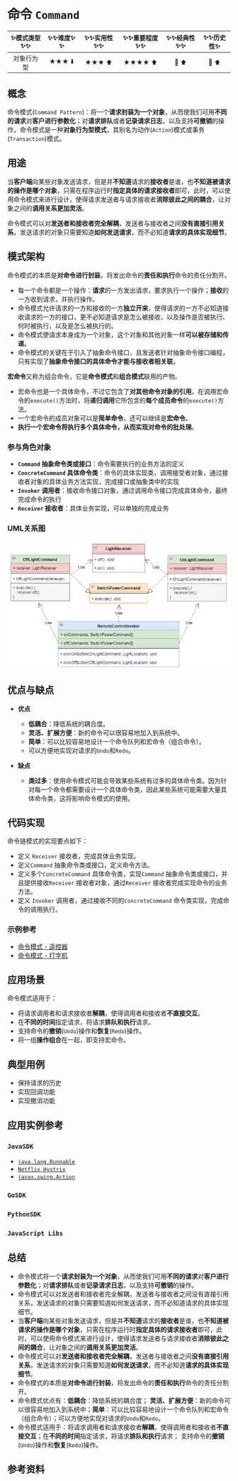 # 命令 `Command`

| :sparkles:模式类型:sparkles::sparkles:|:sparkles::sparkles:难度:sparkles:  :sparkles: | :sparkles::sparkles:实用性:sparkles::sparkles: | :sparkles::sparkles:重要程度:sparkles::sparkles: |  :sparkles::sparkles:经典性:sparkles::sparkles: | :sparkles::sparkles:历史性:sparkles: |
| :----------------------------------------: | :-----------------------------------------------: | :-------------------------------------------------: | :----------------------------------------------------: | :--------------------------------------------------: | :--------------------------------------: |
|                  对象行为型                          |                ★★★ :arrow_down:                 |                  ★★★ :arrow_up:                   |                    ★★★★ :arrow_up:                    |              :green_heart:  :arrow_up:               |        :green_heart:  :arrow_up:         |

## 概念
命令模式(`Command Pattern`)：将一个**请求封装为一个对象**，从而使我们可用**不同的请求**对**客户进行参数化**；对**请求排队**或者**记录请求日志**，以及支持**可撤销**的操作。命令模式是一种**对象行为型模式**，其别名为动作(`Action`)模式或事务(`Transaction`)模式。

## 用途
当**客户端**向某些对象发送请求，但是并**不知道**请求的**接收者**是谁，也**不知道被请求的操作是哪个对象**，只需在程序运行时**指定具体的请求接收者**即可，此时，可以使用命令模式来进行设计，使得请求发送者与请求接收者**消除彼此之间的耦合**，让对象之间的**调用关系更加灵活**。

命令模式可以对**发送者和接收者完全解耦**，发送者与接收者之间**没有直接引用关系**，发送请求的对象只需要知道**如何发送请求**，而不必知道**请求的具体实现细节**。

## 模式架构
命令模式的本质是**对命令进行封装**，将发出命令的**责任和执行**命令的责任分割开。
+ 每一个命令都是一个操作：**请求**的一方发出请求，要求执行一个操作；**接收**的一方收到请求，并执行操作。
+ 命令模式允许请求的一方和接收的一方**独立开来**，使得请求的一方不必知道接收请求的一方的接口，更不必知道请求是怎么被接收，以及操作是否被执行、何时被执行，以及是怎么被执行的。
+ 命令模式使请求本身成为一个对象，这个对象和其他对象一样**可以被存储和传递**。
+ 命令模式的关键在于引入了抽象命令接口，且发送者针对抽象命令接口编程，只有实现了**抽象命令接口的具体命令才能与接收者相关联**。

**宏命令**又称为组合命令，它是**命令模式**和**组合模式**联用的产物。
- 宏命令也是一个具体命令，不过它包含了**对其他命令对象的引用**，在调用宏命令的`execute()`方法时，将**递归调用**它所包含的**每个成员命令**的`execute()`方法。
- 一个宏命令的成员对象可以是**简单命令**，还可以继续是**宏命令**。
- **执行一个宏命令将执行多个具体命令，从而实现对命令的批处理**。

### 参与角色对象
+ **`Command` 抽象命令类或接口**：命令需要执行的业务方法的定义
+ **`ConcreteCommand` 具体命令类**：命令的具体实现类，调用接受者对象，通过接收者对象的具体业务方法实现，完成接口或抽象类中的实现
+ **`Invoker` 调用者**：接收命令接口对象，通过调用命令接口完成具体命令，最终完成命令的执行
+ **`Receiver` 接收者**：具体业务实现，可以单独的完成业务

### UML关系图

![1542724236721](../../../.images/1542724236721.png)


## 优点与缺点
+ **优点**
	- **低耦合**：降低系统的耦合度。
	- **灵活、扩展方便**：新的命令可以很容易地加入到系统中。
	- **简单**：可以比较容易地设计一个命令队列和宏命令（组合命令）。
	- 可以方便地实现对请求的`Undo`和`Redo`。

+ **缺点**
	- **类过多**：使用命令模式可能会导致某些系统有过多的具体命令类。因为针对每一个命令都需要设计一个具体命令类，因此某些系统可能需要大量具体命令类，这将影响命令模式的使用。
	
## 代码实现
命令链模式的实现要点如下：
+ 定义 `Receiver` 接收者，完成具体业务实现。
+ 定义`Command` 抽象命令类或接口，定义命令方法。
+ 定义多个`ConcreteCommand` 具体命令类，实现`Command` 抽象命令类或接口，并且提供接收`Receiver` 接收者对象，通过`Receiver` 接收者完成实现命令的业务方法。
+ 定义 `Invoker` 调用者，通过接收不同的`ConcreteCommand` 命令类实现，完成命令的调用执行。

### 示例参考
+ [命令模式 - 遥控器](./java/io/github/hooj0/command/remotecontrol)
+ [命令模式 - 打字机](./java/io/github/hooj0/command/typewriter)

## 应用场景
命令模式适用于：
+ 将请求调用者和请求接收者**解耦**，使得调用者和接收者**不直接交互**。
+ 在**不同的时间**指定请求，将请求**排队和执行**请求。
+ 支持命令的**撤销**(`Undo`)操作和**恢复**(`Redo`)操作。
+ 将一组**操作组合**在一起，即支持宏命令。
	
	
## 典型用例
+ 保持请求的历史
+ 实现回调功能
+ 实现撤消功能

## 应用实例参考

### `JavaSDK` 
- [`java.lang.Runnable`](http://docs.oracle.com/javase/8/docs/api/java/lang/Runnable.html)
- [`Netflix Hystrix`](https://github.com/Netflix/Hystrix/wiki)
- [`javax.swing.Action`](http://docs.oracle.com/javase/8/docs/api/javax/swing/Action.html)

### `GoSDK`

### `PythonSDK`

### `JavaScript Libs`

## 总结
+ 命令模式将一个**请求封装为一个对象**，从而使我们可用**不同的请求**对**客户进行参数化**；对**请求排队**或者**记录请求日志**，以及支持**可撤销**的操作。
+ 命令模式可以对发送者和接收者完全解耦，发送者与接收者之间没有直接引用关系，发送请求的对象只需要知道如何发送请求，而不必知道请求的具体实现细节。
+ 当**客户端**向某些对象发送请求，但是并**不知道**请求的**接收者**是谁，也**不知道被请求的操作是哪个对象**，只需在程序运行时**指定具体的请求接收者**即可，此时，可以使用命令模式来进行设计，使得请求发送者与请求接收者**消除彼此之间的耦合**，让对象之间的**调用关系更加灵活**。
+ 命令模式可以对**发送者和接收者完全解耦**，发送者与接收者之间**没有直接引用关系**，发送请求的对象只需要知道**如何发送请求**，而不必知道**请求的具体实现细节**。
+ 命令模式的本质是**对命令进行封装**，将发出命令的**责任和执行**命令的责任分割开。
+ 命令模式优点有：**低耦合**：降低系统的耦合度； **灵活、扩展方便**：新的命令可以很容易地加入到系统中；**简单**：可以比较容易地设计一个命令队列和宏命令（组合命令）；可以方便地实现对请求的`Undo`和`Redo`。
+ 命令模式适用于：将请求调用者和请求接收者**解耦**，使得调用者和接收者**不直接交互**；在**不同的时间**指定请求，将请求**排队和执行**请求； 支持命令的**撤销**(`Undo`)操作和**恢复**(`Redo`)操作。


## 参考资料





